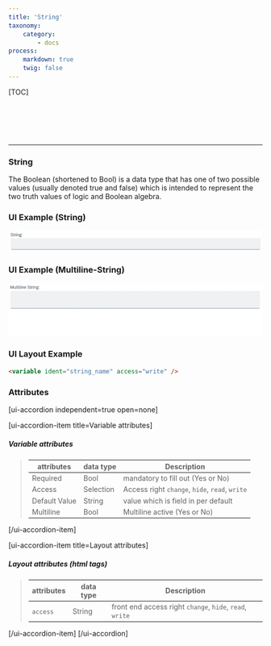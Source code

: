 ```yaml
---
title: 'String'
taxonomy:
    category:
        - docs
process:
    markdown: true
    twig: false
---
```


[TOC]

<br><br><br><br>

------------------------------------------------------------------------------------------
### String
The Boolean (shortened to Bool) is a data type that has one of two possible values (usually denoted true and false) which is intended to represent the two truth values of logic and Boolean algebra.

### UI Example (String)
![String](string.gif?resize=800&classes=left)

### UI Example (Multiline-String)
![String](multiline-string.gif?resize=800&classes=left)

### UI Layout Example
````html
<variable ident="string_name" access="write" />
````

### Attributes
[ui-accordion independent=true open=none]

[ui-accordion-item title=Variable attributes]

##### Variable attributes
> | attributes      | data type           | Description                                                           |
> |-----------|-------------------------|-----------------------------------------------------------------------|
> | Required    | Bool                  | mandatory to fill out (Yes or No)  |
> | Access    | Selection               | Access right `change`, `hide`, `read`, `write`  |
> | Default Value    | String         | value which is field in per default  |
> | Multiline    | Bool         | Multiline active (Yes or No)  |

[/ui-accordion-item]

[ui-accordion-item title=Layout attributes]

##### Layout attributes (html tags)
> | attributes      | data type           | Description                                                           |
> |-----------|-------------------------|-----------------------------------------------------------------------|
> | `access`    | String                  | front end access right `change`, `hide`, `read`, `write`  |


[/ui-accordion-item]
[/ui-accordion]